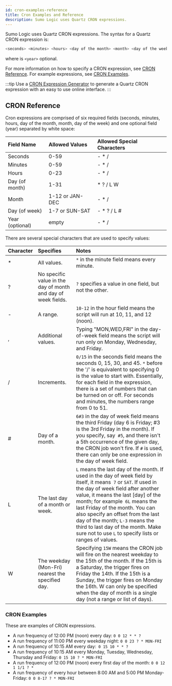 ```yaml
---
id: cron-examples-reference
title: Cron Examples and Reference
description: Sumo Logic uses Quartz CRON expressions.
---
```


Sumo Logic uses Quartz CRON expressions. The syntax for a Quartz
CRON expression is:

```bash
<seconds> <minutes> <hours> <day of the month> <month> <day of the week> <year>
```

where is `<year>` optional.

For more information on how to specify a CRON expression, see [CRON Reference](#cron-reference). For example expressions, see [CRON Examples](#cron-examples).

:::tip
Use a [CRON Expression Generator](https://www.freeformatter.com/cron-expression-generator-quartz.html) to generate a Quartz CRON expression with an easy to use online interface.
:::

## CRON Reference 

Cron expressions are comprised of six required fields (seconds, minutes, hours, day of the month, month, day of the week) and one optional field (year) separated by white space:

| Field Name |  Allowed Values | Allowed Special Characters |
|:-----------------|:--------------------|:--------------------------------|
| Seconds         | 0-59               | \- \* /                        |
| Minutes         | 0-59               | \- \* /                        |
| Hours           | 0-23               | \- \* /                        |
| Day (of month)  | 1-31               | \* ? / L W                     |
| Month           | 1-12 or JAN-DEC    | \- \* /                        |
| Day (of week)   | 1-7 or SUN-SAT     | \- \* ? / L #                  |
| Year (optional) | empty              | \- \* /                        |

There are several special characters that are used to specify values:

| Character |  Specifies | Notes |
|:--|:--|:--|
| \* | All values. | `*` in the minute field means every minute. |
| ? | No specific value in the day of month and day of week fields. | `?` specifies a value in one field, but not the other. |
| - | A range. | `10-12` in the hour field means the script will run at 10, 11, and 12 (noon). |
| , | Additional values. | Typing "MON,WED,FRI" in the day-of-week field means the script will run only on Monday, Wednesday, and Friday. |
| / | Increments. | `0/15` in the seconds field means the seconds 0, 15, 30, and 45. `*` before the '/' is equivalent to specifying 0 is the value to start with. Essentially, for each field in the expression, there is a set of numbers that can be turned on or off. For seconds and minutes, the numbers range from 0 to 51. |
| # | Day of a month. | `6#3` in the day of week field means the third Friday (day 6 is Friday; #3 is the 3rd Friday in the month). If you specify, say` #5`, and there isn't a 5th occurrence of the given day, the CRON job won't fire. If `#` is used, there can only be one expression in the day of week field. |
| L | The last day of a month or week. | `L` means the last day of the month. If used in the day of week field by itself, it means` 7` or `SAT`. If used in the day of week field after another value, it means the last \[day\] of the month; for example` 6L` means the last Friday of the month. You can also specify an offset from the last day of the month; `L-3` means the third to last day of the month. Make sure not to use `L` to specify lists or ranges of values. |
| W | The weekday (Mon-Fri) nearest the specified day. | Specifying `15W` means the CRON job will fire on the nearest weekday to the 15th of the month. If the 15th is a Saturday, the trigger fires on Friday the 14th. If the 15th is a Sunday, the trigger fires on Monday the 16th. W can only be specified when the day of month is a single day (not a range or list of days). |

### CRON Examples

These are examples of CRON expressions.

* A run frequency of 12:00 PM (noon) every day: `0 0 12 * * ?`
* A run frequency of 11:00 PM every weekday night: `0 0 23 ? * MON-FRI`
* A run frequency of 10:15 AM every day:` 0 15 10 * * ?`
* A run frequency of 10:15 AM every Monday, Tuesday, Wednesday, Thursday and Friday: `0 15 10 ? * MON-FRI`
* A run frequency of 12:00 PM (noon) every first day of the month: `0 0 12 1 1/1 ? *`
* A run frequency of every hour between 8:00 AM and 5:00 PM Monday-Friday: `0 0 8-17 ? * MON-FRI`
